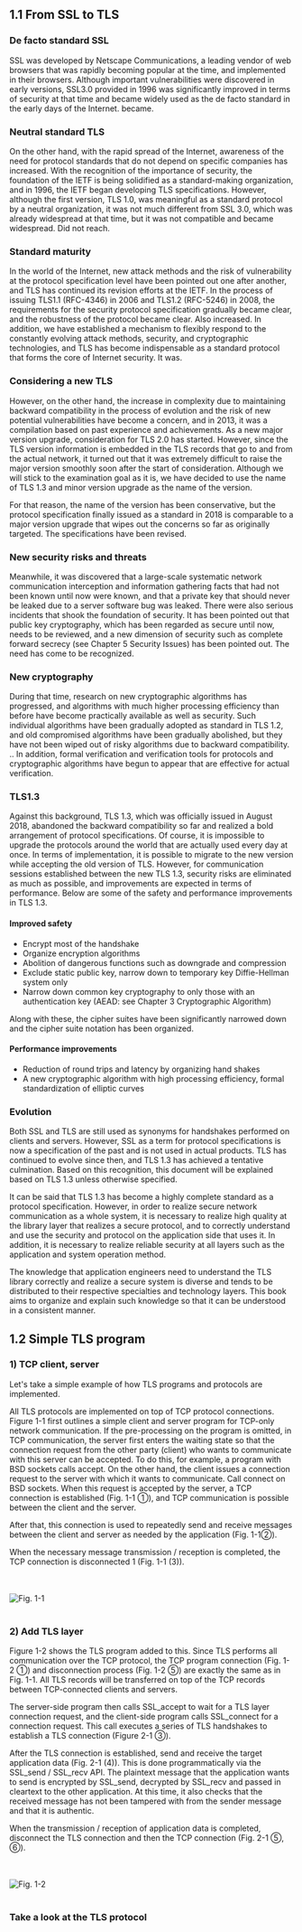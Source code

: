 ## 1.1 From SSL to TLS

### De facto standard SSL
SSL was developed by Netscape Communications, a leading vendor of web browsers that was rapidly becoming popular at the time, and implemented in their browsers. Although important vulnerabilities were discovered in early versions, SSL3.0 provided in 1996 was significantly improved in terms of security at that time and became widely used as the de facto standard in the early days of the Internet. became.

### Neutral standard TLS
On the other hand, with the rapid spread of the Internet, awareness of the need for protocol standards that do not depend on specific companies has increased. With the recognition of the importance of security, the foundation of the IETF is being solidified as a standard-making organization, and in 1996, the IETF began developing TLS specifications. However, although the first version, TLS 1.0, was meaningful as a standard protocol by a neutral organization, it was not much different from SSL 3.0, which was already widespread at that time, but it was not compatible and became widespread. Did not reach.

### Standard maturity
In the world of the Internet, new attack methods and the risk of vulnerability at the protocol specification level have been pointed out one after another, and TLS has continued its revision efforts at the IETF. In the process of issuing TLS1.1 (RFC-4346) in 2006 and TLS1.2 (RFC-5246) in 2008, the requirements for the security protocol specification gradually became clear, and the robustness of the protocol became clear. Also increased. In addition, we have established a mechanism to flexibly respond to the constantly evolving attack methods, security, and cryptographic technologies, and TLS has become indispensable as a standard protocol that forms the core of Internet security. It was.

### Considering a new TLS
However, on the other hand, the increase in complexity due to maintaining backward compatibility in the process of evolution and the risk of new potential vulnerabilities have become a concern, and in 2013, it was a compilation based on past experience and achievements. As a new major version upgrade, consideration for TLS 2.0 has started. However, since the TLS version information is embedded in the TLS records that go to and from the actual network, it turned out that it was extremely difficult to raise the major version smoothly soon after the start of consideration. Although we will stick to the examination goal as it is, we have decided to use the name of TLS 1.3 and minor version upgrade as the name of the version.

For that reason, the name of the version has been conservative, but the protocol specification finally issued as a standard in 2018 is comparable to a major version upgrade that wipes out the concerns so far as originally targeted. The specifications have been revised.

### New security risks and threats
Meanwhile, it was discovered that a large-scale systematic network communication interception and information gathering facts that had not been known until now were known, and that a private key that should never be leaked due to a server software bug was leaked. There were also serious incidents that shook the foundation of security. It has been pointed out that public key cryptography, which has been regarded as secure until now, needs to be reviewed, and a new dimension of security such as complete forward secrecy (see Chapter 5 Security Issues) has been pointed out. The need has come to be recognized.

### New cryptography
During that time, research on new cryptographic algorithms has progressed, and algorithms with much higher processing efficiency than before have become practically available as well as security. Such individual algorithms have been gradually adopted as standard in TLS 1.2, and old compromised algorithms have been gradually abolished, but they have not been wiped out of risky algorithms due to backward compatibility. .. In addition, formal verification and verification tools for protocols and cryptographic algorithms have begun to appear that are effective for actual verification.

### TLS1.3
Against this background, TLS 1.3, which was officially issued in August 2018, abandoned the backward compatibility so far and realized a bold arrangement of protocol specifications. Of course, it is impossible to upgrade the protocols around the world that are actually used every day at once. In terms of implementation, it is possible to migrate to the new version while accepting the old version of TLS. However, for communication sessions established between the new TLS 1.3, security risks are eliminated as much as possible, and improvements are expected in terms of performance. Below are some of the safety and performance improvements in TLS 1.3.

#### Improved safety
- Encrypt most of the handshake
- Organize encryption algorithms
- Abolition of dangerous functions such as downgrade and compression
- Exclude static public key, narrow down to temporary key Diffie-Hellman system only
- Narrow down common key cryptography to only those with an authentication key (AEAD: see Chapter 3 Cryptographic Algorithm)

Along with these, the cipher suites have been significantly narrowed down and the cipher suite notation has been organized.


#### Performance improvements
- Reduction of round trips and latency by organizing hand shakes
- A new cryptographic algorithm with high processing efficiency, formal standardization of elliptic curves


### Evolution
Both SSL and TLS are still used as synonyms for handshakes performed on clients and servers. However, SSL as a term for protocol specifications is now a specification of the past and is not used in actual products. TLS has continued to evolve since then, and TLS 1.3 has achieved a tentative culmination. Based on this recognition, this document will be explained based on TLS 1.3 unless otherwise specified.

It can be said that TLS 1.3 has become a highly complete standard as a protocol specification. However, in order to realize secure network communication as a whole system, it is necessary to realize high quality at the library layer that realizes a secure protocol, and to correctly understand and use the security and protocol on the application side that uses it. In addition, it is necessary to realize reliable security at all layers such as the application and system operation method.

The knowledge that application engineers need to understand the TLS library correctly and realize a secure system is diverse and tends to be distributed to their respective specialties and technology layers. This book aims to organize and explain such knowledge so that it can be understood in a consistent manner.

## 1.2 Simple TLS program
### 1) TCP client, server
Let's take a simple example of how TLS programs and protocols are implemented.

All TLS protocols are implemented on top of TCP protocol connections. Figure 1-1 first outlines a simple client and server program for TCP-only network communication. If the pre-processing on the program is omitted, in TCP communication, the server first enters the waiting state so that the connection request from the other party (client) who wants to communicate with this server can be accepted. To do this, for example, a program with BSD sockets calls accept. On the other hand, the client issues a connection request to the server with which it wants to communicate. Call connect on BSD sockets. When this request is accepted by the server, a TCP connection is established (Fig. 1-1 ①), and TCP communication is possible between the client and the server.

After that, this connection is used to repeatedly send and receive messages between the client and server as needed by the application (Fig. 1-1②).

When the necessary message transmission / reception is completed, the TCP connection is disconnected 1 (Fig. 1-1 (3)).

<br> <br>
![Fig. 1-1](./fig1-1.jpg)
<br> <br>

### 2) Add TLS layer

Figure 1-2 shows the TLS program added to this. Since TLS performs all communication over the TCP protocol, the TCP program connection (Fig. 1-2 ①) and disconnection process (Fig. 1-2 ⑤) are exactly the same as in Fig. 1-1. All TLS records will be transferred on top of the TCP records between TCP-connected clients and servers.

The server-side program then calls SSL_accept to wait for a TLS layer connection request, and the client-side program calls SSL_connect for a connection request. This call executes a series of TLS handshakes to establish a TLS connection (Figure 2-1 ③).

After the TLS connection is established, send and receive the target application data (Fig. 2-1 (4)). This is done programmatically via the SSL_send / SSL_recv API. The plaintext message that the application wants to send is encrypted by SSL_send, decrypted by SSL_recv and passed in cleartext to the other application. At this time, it also checks that the received message has not been tampered with from the sender message and that it is authentic.

When the transmission / reception of application data is completed, disconnect the TLS connection and then the TCP connection (Fig. 2-1 ⑤, ⑥).

<br> <br>
![Fig. 1-2](./fig1-2.jpg)
<br> <br>

### Take a look at the TLS protocol